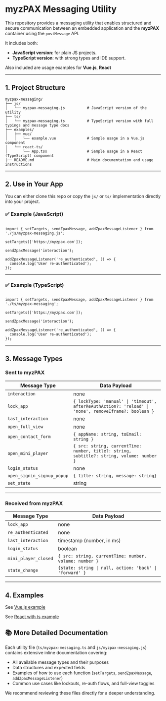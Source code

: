 # myzPAX Messaging Utility

This repository provides a messaging utility that enables structured and secure communication between an embedded application and the **myzPAX** container using the `postMessage` API.

It includes both:

- **JavaScript version**: for plain JS projects.
- **TypeScript version**: with strong types and IDE support.

Also included are usage examples for **Vue.js**, **React**

---

## 1. Project Structure

```
myzpax-messaging/
├── js/
│   └── myzpax-messaging.js          # JavaScript version of the utility
├── ts/
│   └── myzpax-messaging.ts          # TypeScript version with full typings and message type docs
├── examples/
│   ├── vue/
│   │   └── example.vue              # Sample usage in a Vue.js component
│   └── react-ts/
│       └── App.tsx                  # Sample usage in a React (TypeScript) component
├── README.md                        # Main documentation and usage instructions
```

---

## 2. Use in Your App

You can either clone this repo or copy the `js/` or `ts/` implementation directly into your project.

### ✅ Example (JavaScript)

<pre lang="js"><code>
import { setTargets, sendZpaxMessage, addZpaxMessageListener } from './js/myzpax-messaging.js';

setTargets(['https://myzpax.com']);

sendZpaxMessage('interaction');

addZpaxMessageListener('re_authenticated', () => {
  console.log('User re-authenticated');
});
</code></pre>

---

### ✅ Example (TypeScript)

<pre lang="ts"><code>
import { setTargets, sendZpaxMessage, addZpaxMessageListener } from './ts/myzpax-messaging';

setTargets(['https://myzpax.com']);

sendZpaxMessage('interaction');

addZpaxMessageListener('re_authenticated', () => {
  console.log('User re-authenticated');
});
</code></pre>

---

## 3. Message Types

### Sent **to** myzPAX

| Message Type               | Data Payload                                                                                          |
| -------------------------- | ----------------------------------------------------------------------------------------------------- |
| `interaction`              | none                                                                                                  |
| `lock_app`                 | `{ lockType: 'manual' \| 'timeout', afterReAuthAction?: 'reload' \| 'none', removeIframe?: boolean }` |
| `last_interaction`         | none                                                                                                  |
| `open_full_view`           | none                                                                                                  |
| `open_contact_form`        | `{ appName: string, toEmail: string }`                                                                |
| `open_mini_player`         | `{ src: string, currentTime: number, title?: string, subtitle?: string, volume: number }`             |
| `login_status`             | none                                                                                                  |
| `open_signin_signup_popup` | `{ title: string, message: string}`                                                                   |
| `set_state`                | string                                                                                                |

---

### Received **from** myzPAX

| Message Type         | Data Payload                                            |
| -------------------- | ------------------------------------------------------- |
| `lock_app`           | none                                                    |
| `re_authenticated`   | none                                                    |
| `last_interaction`   | timestamp (number, in ms)                               |
| `login_status`       | boolean                                                 |
| `mini_player_closed` | `{ src: string, currentTime: number, volume: number }`  |
| `state_change`       | `{state: string \| null, action: 'back' \| 'forward' }` |

---

## 4. Examples

See [Vue.js example](./examples/vue/example.vue)

See [React with ts example](./examples/react-ts/App.tsx)

## 📚 More Detailed Documentation

Each utility file (`ts/myzpax-messaging.ts` and `js/myzpax-messaging.js`) contains extensive inline documentation covering:

- All available message types and their purposes
- Data structures and expected fields
- Examples of how to use each function (`setTargets`, `sendZpaxMessage`, `addZpaxMessageListener`)
- Common use cases like lockouts, re-auth flows, and full-view toggles

We recommend reviewing these files directly for a deeper understanding.
